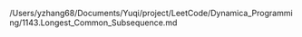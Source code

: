 /Users/yzhang68/Documents/Yuqi/project/LeetCode/Dynamica_Programming/1143.Longest_Common_Subsequence.md